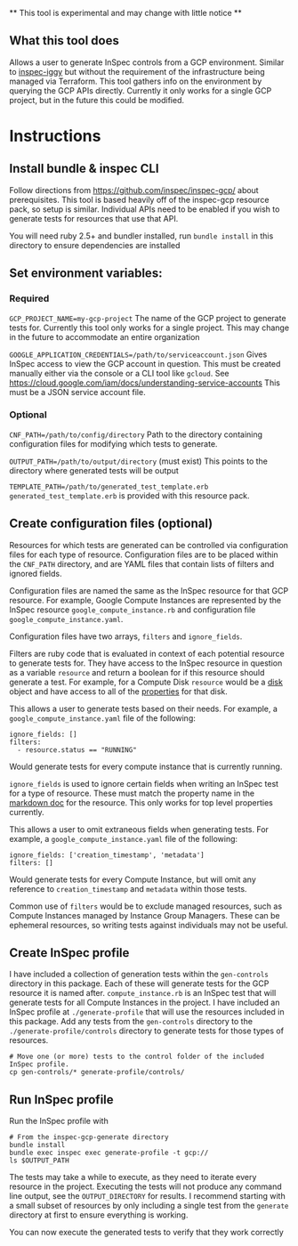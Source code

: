 ** This tool is experimental and may change with little notice **

## What this tool does

Allows a user to generate InSpec controls from a GCP environment. Similar to [inspec-iggy](https://github.com/mattray/inspec-iggy) but without the requirement of the infrastructure being managed via Terraform. This tool gathers info on the environment by querying the GCP APIs directly. Currently it only works for a single GCP project, but in the future this could be modified.

# Instructions

## Install bundle & inspec CLI
Follow directions from https://github.com/inspec/inspec-gcp/ about prerequisites. This tool is based heavily off 
of the inspec-gcp resource pack, so setup is similar. Individual APIs need to be enabled if you wish to generate 
tests for resources that use that API.

You will need ruby 2.5+ and bundler installed, run `bundle install` in this directory to ensure dependencies are installed

## Set environment variables:

### Required

`GCP_PROJECT_NAME=my-gcp-project`
The name of the GCP project to generate tests for. Currently this tool only works for a single project. This may change in the future to accommodate an entire organization

`GOOGLE_APPLICATION_CREDENTIALS=/path/to/serviceaccount.json`
Gives InSpec access to view the GCP account in question. This must be created manually either via the 
console or a CLI tool like `gcloud`. See https://cloud.google.com/iam/docs/understanding-service-accounts
This must be a JSON service account file.

### Optional

`CNF_PATH=/path/to/config/directory`
Path to the directory containing configuration files for modifying which tests to generate.

`OUTPUT_PATH=/path/to/output/directory` (must exist)
This points to the directory where generated tests will be output

`TEMPLATE_PATH=/path/to/generated_test_template.erb`
`generated_test_template.erb` is provided with this resource pack.

## Create configuration files (optional)

Resources for which tests are generated can be controlled via configuration files for each type of resource. Configuration files are to be placed within the `CNF_PATH` directory, and are YAML files that contain lists of filters and ignored fields.

Configuration files are named the same as the InSpec resource for that GCP resource. For example, Google Compute Instances are represented by the InSpec resource `google_compute_instance.rb` and configuration file `google_compute_instance.yaml`.

Configuration files have two arrays, `filters` and `ignore_fields`. 

Filters are ruby code that is evaluated in context of each potential resource to generate tests for. They have access to the InSpec resource in question as a variable `resource` and return a boolean for if this resource should generate a test. For example, for a Compute Disk `resource` would be a [disk](https://github.com/inspec/inspec-gcp/blob/master/libraries/google_compute_disk.rb) object and have access to all of the [properties](https://github.com/inspec/inspec-gcp/blob/master/docs/resources/google_compute_disk.md) for that disk.

This allows a user to generate tests based on their needs. For example, a `google_compute_instance.yaml` file of the following:
```
ignore_fields: []
filters: 
  - resource.status == "RUNNING"
```

Would generate tests for every compute instance that is currently running.

`ignore_fields` is used to ignore certain fields when writing an InSpec test for a type of resource. These must match the property name in the [markdown doc](https://github.com/inspec/inspec-gcp/tree/master/docs/resources) for the resource. This only works for top level properties currently.

This allows a user to omit extraneous fields when generating tests. For example, a `google_compute_instance.yaml` file of the following:
```
ignore_fields: ['creation_timestamp', 'metadata']
filters: []
```

Would generate tests for every Compute Instance, but will omit any reference to `creation_timestamp` and `metadata` within those tests.

Common use of `filters` would be to exclude managed resources, such as Compute Instances managed by Instance Group Managers. These can be ephemeral resources, so writing tests against individuals may not be useful. 

## Create InSpec profile

I have included a collection of generation tests within the `gen-controls` directory in this package. Each of these will generate tests for the GCP resource it is named after. `compute_instance.rb` is an InSpec test that will generate tests for all Compute Instances in the project. I have included an InSpec profile at `./generate-profile` that will use the resources included in this package. Add any tests from the `gen-controls` directory to the `./generate-profile/controls` directory to generate tests for those types of resources.

```
# Move one (or more) tests to the control folder of the included InSpec profile.
cp gen-controls/* generate-profile/controls/
```

## Run InSpec profile

Run the InSpec profile with 
```
# From the inspec-gcp-generate directory
bundle install
bundle exec inspec exec generate-profile -t gcp://
ls $OUTPUT_PATH
```
The tests may take a while to execute, as they need to iterate every resource in the project. Executing the tests will not produce any command line output, see the `OUTPUT_DIRECTORY` for results. I recommend starting with a small subset of resources by only including a single test from the `generate` directory at first to ensure everything is working.

You can now execute the generated tests to verify that they work correctly